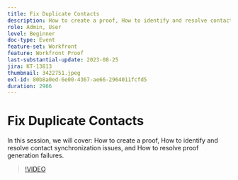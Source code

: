 ```yaml
---
title: Fix Duplicate Contacts
description: How to create a proof, How to identify and resolve contact synchronization issues, and How to resolve proof generation failures.
role: Admin, User
level: Beginner
doc-type: Event
feature-set: Workfront
feature: Workfront Proof
last-substantial-update: 2023-08-25
jira: KT-13813
thumbnail: 3422751.jpeg
exl-id: 80b8a0ed-6e00-4367-ae66-2964011fcfd5
duration: 2966
---
```

# Fix Duplicate Contacts

In this session, we will cover: How to create a proof, How to identify and resolve contact synchronization issues, and How to resolve proof generation failures.

>[!VIDEO](https://video.tv.adobe.com/v/3422751/?learn=on)
